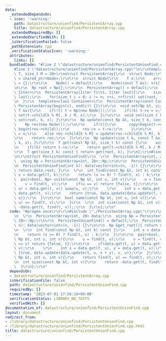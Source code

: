 ```yaml
---
data:
  _extendedDependsOn:
  - icon: ':warning:'
    path: datastructure/unionfind/PersistentArray.cpp
    title: datastructure/unionfind/PersistentArray.cpp
  _extendedRequiredBy: []
  _extendedVerifiedWith: []
  _isVerificationFailed: false
  _pathExtension: cpp
  _verificationStatusIcon: ':warning:'
  attributes:
    links: []
  bundledCode: "#line 2 \"datastructure/unionfind/PersistentUnionFind.cpp\"\n\r\n\
    #line 2 \"datastructure/unionfind/PersistentArray.cpp\"\n\r\ntemplate<typename\
    \ T, size_t M = 20>\r\nstruct PersistentArray{\r\n  struct Node;\r\n  using Np\
    \ = shared_ptr<Node>;\r\n\r\n  struct Node{\r\n    T x;\r\n    array<Np, M> child\
    \ = {};\r\n\r\n    Node() = default;\r\n    Node(const T &x): x(x) {}\r\n  };\r\
    \n\r\n  Np root = Np{};\r\n\r\n  PersistentArray() = default;\r\n  template<class\
    \ Iiter>\r\n  PersistentArray(Iiter first, Iiter last){\r\n    size_t n = distance(first,\
    \ last);\r\n    for(size_t i = 0; i != n; ++i, ++first) set(root, i, *first);\r\
    \n  }\r\n  template<class Container>\r\n  PersistentArray(const Container &c):\
    \ PersistentArray(begin(c), end(c)) {}\r\n\r\n  void set(Np &t, size_t k, const\
    \ T &x){\r\n    if(!t) t = Np(new Node());\r\n    if(!k) t->x = x;\r\n    else\
    \ set(t->child[k % M], k / M, x);\r\n  }\r\n\r\n  void set(size_t k, const T &x){\
    \ set(root, k, x); }\r\n\r\n  Np update(const Np &t, size_t k, const T &x){\r\n\
    \    Np res(new Node());\r\n\r\n    if(t){\r\n      copy(begin(t->child), end(t->child),\
    \ begin(res->child));\r\n      res->x = t->x;\r\n    }\r\n\r\n    if(!k) res->x\
    \ = x;\r\n    else res->child[k % M] = update(res->child[k % M], k / M, x);\r\n\
    \r\n    return res;\r\n  }\r\n\r\n  Np update(size_t k, const T &x){ return update(root,\
    \ k, x); }\r\n\r\n  T get(const Np &t, size_t k) const {\r\n    assert(!!t);\r\
    \n    if(!k) return t->x;\r\n    return get(t->child[k % M], k / M);\r\n  }\r\n\
    \r\n  T get(size_t k) const { return get(root, k); }\r\n};\r\n#line 4 \"datastructure/unionfind/PersistentUnionFind.cpp\"\
    \n\r\nstruct PersistentUnionFind{\r\n  \r\n  PersistentArray<int, 20> data;\r\n\
    \  using Np = PersistentArray<int, 20>::Np;\r\n\r\n  PersistentUnionFind() = default;\r\
    \n  PersistentUnionFind(int n): data(vector<int>(n, -1)) {}\r\n\r\n  Np &get_root(){\
    \ return data.root; }\r\n  \r\n  int find(const Np &t, int k) const {\r\n    int\
    \ x = data.get(t, k);\r\n    return (x >= 0) ? find(t, x) : k;\r\n  }\r\n\r\n\
    \  pair<bool, Np> unite(const Np &t, int u, int v){\r\n    u = find(t, u);\r\n\
    \    v = find(t, v);\r\n    if(u == v) return {false, t};\r\n\r\n    if(data.get(t,\
    \ u) > data.get(t, v)) swap(u, v);\r\n    \r\n    int x = data.get(t, u), y =\
    \ data.get(t, v);\r\n    return {true, data.update(data.update(t, u, x + y), v,\
    \ u)};\r\n  }\r\n\r\n  bool same(const Np &t, int u, int v){\r\n    return find(t,\
    \ u) == find(t, v);\r\n  }\r\n  \r\n  int size(const Np &t, int v){\r\n    return\
    \ -data.get(t, find(t, v));;\r\n  }\r\n};\r\n"
  code: "#pragma once\r\n\r\n#include \"./PersistentArray.cpp\"\r\n\r\nstruct PersistentUnionFind{\r\
    \n  \r\n  PersistentArray<int, 20> data;\r\n  using Np = PersistentArray<int,\
    \ 20>::Np;\r\n\r\n  PersistentUnionFind() = default;\r\n  PersistentUnionFind(int\
    \ n): data(vector<int>(n, -1)) {}\r\n\r\n  Np &get_root(){ return data.root; }\r\
    \n  \r\n  int find(const Np &t, int k) const {\r\n    int x = data.get(t, k);\r\
    \n    return (x >= 0) ? find(t, x) : k;\r\n  }\r\n\r\n  pair<bool, Np> unite(const\
    \ Np &t, int u, int v){\r\n    u = find(t, u);\r\n    v = find(t, v);\r\n    if(u\
    \ == v) return {false, t};\r\n\r\n    if(data.get(t, u) > data.get(t, v)) swap(u,\
    \ v);\r\n    \r\n    int x = data.get(t, u), y = data.get(t, v);\r\n    return\
    \ {true, data.update(data.update(t, u, x + y), v, u)};\r\n  }\r\n\r\n  bool same(const\
    \ Np &t, int u, int v){\r\n    return find(t, u) == find(t, v);\r\n  }\r\n  \r\
    \n  int size(const Np &t, int v){\r\n    return -data.get(t, find(t, v));;\r\n\
    \  }\r\n};\r\n"
  dependsOn:
  - datastructure/unionfind/PersistentArray.cpp
  isVerificationFile: false
  path: datastructure/unionfind/PersistentUnionFind.cpp
  requiredBy: []
  timestamp: '2023-07-01 17:56:18+09:00'
  verificationStatus: LIBRARY_NO_TESTS
  verifiedWith: []
documentation_of: datastructure/unionfind/PersistentUnionFind.cpp
layout: document
redirect_from:
- /library/datastructure/unionfind/PersistentUnionFind.cpp
- /library/datastructure/unionfind/PersistentUnionFind.cpp.html
title: datastructure/unionfind/PersistentUnionFind.cpp
---
```

